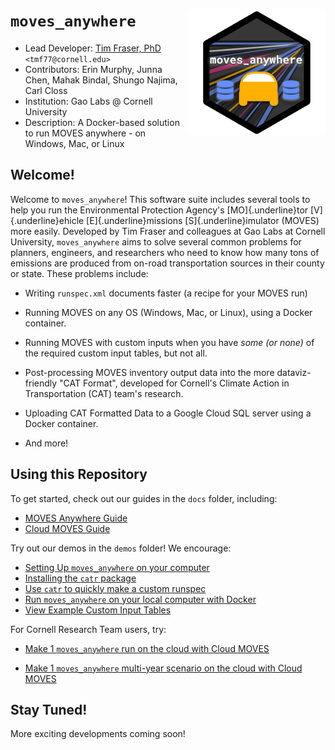 <head>
    <link rel="shortcut icon" type="image/png" href="extra/movesanywhere_hexagon.png">
</head>

# `moves_anywhere` <a href="https://github.com/gao-labs/movesanywhere"><img src="extra/movesanywhere_hexagon.png" align="right" height="200" /></a>

-   Lead Developer: [Tim Fraser, PhD](github.com/timothyfraser) `<tmf77@cornell.edu>`
-   Contributors: Erin Murphy, Junna Chen, Mahak Bindal, Shungo Najima, Carl Closs
-   Institution: Gao Labs \@ Cornell University
-   Description: A Docker-based solution to run MOVES anywhere - on Windows, Mac, or Linux

## Welcome!

Welcome to `moves_anywhere`! This software suite includes several tools to help you run the Environmental Protection Agency's [MO]{.underline}tor [V]{.underline}ehicle [E]{.underline}missions [S]{.underline}imulator (MOVES) more easily. Developed by Tim Fraser and colleagues at Gao Labs at Cornell University, `moves_anywhere` aims to solve several common problems for planners, engineers, and researchers who need to know how many tons of emissions are produced from on-road transportation sources in their county or state. These problems include:

-   Writing `runspec.xml` documents faster (a recipe for your MOVES run)

-   Running MOVES on any OS (Windows, Mac, or Linux), using a Docker container.

-   Running MOVES with custom inputs when you have *some (or none)* of the required custom input tables, but not all.

-   Post-processing MOVES inventory output data into the more dataviz-friendly "CAT Format", developed for Cornell's Climate Action in Transportation (CAT) team's research.

-   Uploading CAT Formatted Data to a Google Cloud SQL server using a Docker container.

-   And more!

## Using this Repository

To get started, check out our guides in the `docs` folder, including:

-   [MOVES Anywhere Guide](docs/moves_anywhere_guide.md)
-   [Cloud MOVES Guide](docs/cloud_moves_guide.md)

Try out our demos in the `demos` folder! We encourage:

-   [Setting Up `moves_anywhere` on your computer](docs/moves_anywhere_setup.md)
-   [Installing the `catr` package](demos/demo_catr/workflow.R)
-   [Use `catr` to quickly make a custom runspec](demos/demo_rs/workflow.R)
-   [Run `moves_anywhere` on your local computer with Docker](demos/demo_docker/testme.sh)
-   [View Example Custom Input Tables](demos/demo_inputs)

For Cornell Research Team users, try:

-   [Make 1 `moves_anywhere` run on the cloud with Cloud MOVES](demos/demo_run/workflow.R)

-   [Make 1 `moves_anywhere` multi-year scenario on the cloud with Cloud MOVES](demos/demo_scenario/workflow.R)

## Stay Tuned!

More exciting developments coming soon!
